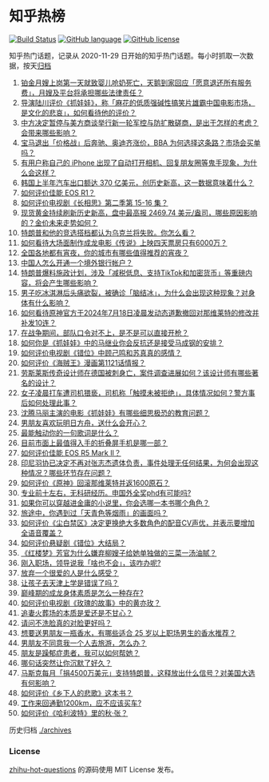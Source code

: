 # 知乎热榜
[![Build Status](https://github.com/ToWeLong/zhihu-hot-questions/workflows/CI/badge.svg)](https://github.com/ToWeLong/zhihu-hot-questions/actions)
[![GitHub language](https://img.shields.io/badge/language-golang-orange.svg)](https://golang.org/)
[![GitHub license](https://img.shields.io/github/license/ToWeLong/zhihu-hot-questions)](https://github.com/ToWeLong/zhihu-hot-questions/blob/main/LICENSE)

知乎热门话题，记录从 2020-11-29 日开始的知乎热门话题。每小时抓取一次数据，按天[归档](./archives)

<!-- BEGIN -->

1. [铂金月嫂上岗第一天就致婴儿呛奶死亡，天鹅到家回应「愿意退还所有服务费」，月嫂及平台将承担哪些法律责任？](https://www.zhihu.com/question/661771395)
1. [导演陆川评价《抓娃娃》，称「麻花的低质强碱性搞笑片雄霸中国电影市场，是文化的悲哀」，如何看待他的评价？](https://www.zhihu.com/question/661839185)
1. [中方决定暂停与美方商谈举行新一轮军控与防扩散磋商，是出于怎样的考虑？会带来哪些影响？](https://www.zhihu.com/question/661845570)
1. [宝马退出「价格战」后奔驰、奥迪齐涨价，BBA 为何选择这条路？市场会买单吗？](https://www.zhihu.com/question/661765827)
1. [有用户称自己的 iPhone 出现了自动打开相机、回复朋友圈等鬼手现象，为什么会这样？](https://www.zhihu.com/question/661784998)
1. [韩国上半年汽车出口额达 370 亿美元，创历史新高，这一数据意味着什么？](https://www.zhihu.com/question/661756557)
1. [如何评价佳能 EOS R1？](https://www.zhihu.com/question/661862165)
1. [如何评价电视剧《长相思》第二季第 15-16 集？](https://www.zhihu.com/question/661843691)
1. [现货黄金持续刷新历史新高，盘中最高报 2469.74 美元/盎司，哪些原因影响的？金价未来走势如何？](https://www.zhihu.com/question/661821199)
1. [特朗普和他的竞选搭档都认为乌克兰将失败。你怎么看？](https://www.zhihu.com/question/661817395)
1. [如何看待大场面制作成龙电影《传说》上映四天票房只有6000万？](https://www.zhihu.com/question/661644912)
1. [全国各地都有宵夜，你的城市有哪些值得推荐的宵夜？](https://www.zhihu.com/question/661784796)
1. [中国人怎么开通一个境外银行帐户？](https://www.zhihu.com/question/57897768)
1. [特朗普爆料施政计划，涉及「减税低息、支持TikTok和加密货币」等重磅内容，将会产生哪些影响？](https://www.zhihu.com/question/661825543)
1. [男子吃冰淇淋后头痛欲裂，被确诊「脑结冰」，为什么会出现这种现象？对身体有什么影响？](https://www.zhihu.com/question/661832865)
1. [如何看待原神官方于2024年7月18日凌晨发动态道歉撤回对那维莱特的修改并补发10连？](https://www.zhihu.com/question/661881107)
1. [在战争期间，部队口令对不上，是不是可以直接开枪？](https://www.zhihu.com/question/619790421)
1. [如何你是《抓娃娃》中的马继业你会反抗还是接受马成钢的安排？](https://www.zhihu.com/question/661671720)
1. [如何评价电视剧《错位》中顾己鸣和苏真真的感情？](https://www.zhihu.com/question/661566296)
1. [如何评价《海贼王》漫画第1121话情报？](https://www.zhihu.com/question/661793211)
1. [劳斯莱斯传奇设计师在德国被刺身亡，案件调查进展如何？该设计师有哪些著名的设计？](https://www.zhihu.com/question/661729421)
1. [女子凌晨打车遭司机猥亵，司机称「触摸未被拒绝」，具体情况如何？警方事后如何处理此事？](https://www.zhihu.com/question/661737724)
1. [沈腾马丽主演的电影《抓娃娃》有哪些细思极恐的教育问题？](https://www.zhihu.com/question/661666581)
1. [男朋友喜欢玩明日方舟，送什么会开心？](https://www.zhihu.com/question/661320215)
1. [最能触动你的一句歌词是什么？](https://www.zhihu.com/question/659327143)
1. [目前市面上最值得入手的折叠屏手机是哪一部？](https://www.zhihu.com/question/516500824)
1. [如何评价佳能 EOS R5 Mark II？](https://www.zhihu.com/question/661865805)
1. [印尼羽协已决定不再对张志杰遗体负责，事件处理无任何结果，为何会出现这种情况？哪些环节存在问题？](https://www.zhihu.com/question/661821307)
1. [如何评价《原神》回滚那维莱特并返1600原石？](https://www.zhihu.com/question/661880976)
1. [专业前十左右，无科研经历。申国外全奖phd有可能吗?](https://www.zhihu.com/question/586362433)
1. [如果你可以穿越进金庸的小说里，你会选哪一本书哪个角色？](https://www.zhihu.com/question/658911619)
1. [旅途中，你遇到过「天青色等烟雨」的画面吗？](https://www.zhihu.com/question/661265040)
1. [如何评价《尘白禁区》决定更换绝大多数角色的配音CV声优，并表示要增加全语音覆盖？](https://www.zhihu.com/question/661869853)
1. [如何评价悬疑剧《错位》大结局？](https://www.zhihu.com/question/661851692)
1. [《红楼梦》芳官为什么嫌弃柳嫂子给她单独做的三菜一汤油腻？](https://www.zhihu.com/question/661650524)
1. [刚入职场，领导说我「啥也不会」，该咋办呢?](https://www.zhihu.com/question/661694485)
1. [放弃一个很爱的人是什么感受？](https://www.zhihu.com/question/286202264)
1. [让孩子去天津上学是错误了吗？](https://www.zhihu.com/question/659863240)
1. [巅峰期的成龙身体素质是怎么一种存在?](https://www.zhihu.com/question/29200738)
1. [如何评价电视剧《玫瑰的故事》中的黄亦玫？](https://www.zhihu.com/question/658429182)
1. [追妻火葬场的本质是爱还是不甘心？](https://www.zhihu.com/question/658053256)
1. [请问不洗脸真的对脸更好吗？](https://www.zhihu.com/question/653829859)
1. [想要送男朋友一瓶香水，有哪些适合 25 岁以上职场男生的香水推荐？](https://www.zhihu.com/question/654497331)
1. [男朋友不同意我一个人去旅游，怎么办？](https://www.zhihu.com/question/661184776)
1. [朋友是躁郁症患者，我可以如何帮她？](https://www.zhihu.com/question/661122633)
1. [哪句话突然让你沉默了好久？](https://www.zhihu.com/question/634057724)
1. [马斯克每月「捐4500万美元」支持特朗普，这释放出什么信号？对美国大选有何影响？](https://www.zhihu.com/question/661735814)
1. [如何评价《乡下人的悲歌》这本书？](https://www.zhihu.com/question/61945888)
1. [工作来回通勤1200km，应不应该买车?](https://www.zhihu.com/question/661638788)
1. [如何评价《哈利波特》里的秋·张？](https://www.zhihu.com/question/438739182)

<!-- END -->

历史归档 [./archives](./archives)


### License
[zhihu-hot-questions](https://github.com/towelong/zhihu-hot-questions) 的源码使用 MIT License 发布。